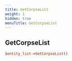 ```yaml
---
title: GetCorpseList
weight: 1
hidden: true
menuTitle: GetCorpseList
---
```

## GetCorpseList
```perl
$entity_list->GetCorpseList()
```